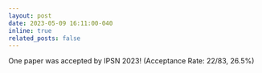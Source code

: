```yaml
---
layout: post
date: 2023-05-09 16:11:00-040
inline: true
related_posts: false
---
```


One paper was accepted by IPSN 2023! (Acceptance Rate: 22/83, 26.5%)
